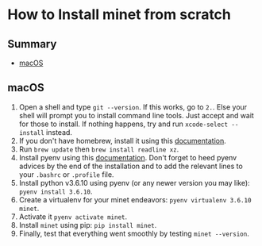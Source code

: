 # How to Install minet from scratch

## Summary

* [macOS](macOS)

## macOS

1. Open a shell and type `git --version`. If this works, go to `2.`. Else your shell will prompt you to install command line tools. Just accept and wait for those to install. If nothing happens, try and run `xcode-select --install` instead.
2. If you don't have homebrew, install it using this [documentation](https://brew.sh/index_fr).
3. Run `brew update` then `brew install readline xz`.
4. Install pyenv using this [documentation](https://github.com/pyenv/pyenv-installer#install). Don't forget to heed pyenv advices by the end of the installation and to add the relevant lines to your `.bashrc` or `.profile` file.
5. Install python v3.6.10 using pyenv (or any newer version you may like): `pyenv install 3.6.10`.
6. Create a virtualenv for your minet endeavors: `pyenv virtualenv 3.6.10 minet`.
7. Activate it `pyenv activate minet`.
8. Install `minet` using pip: `pip install minet`.
9.  Finally, test that everything went smoothly by testing `minet --version`.
